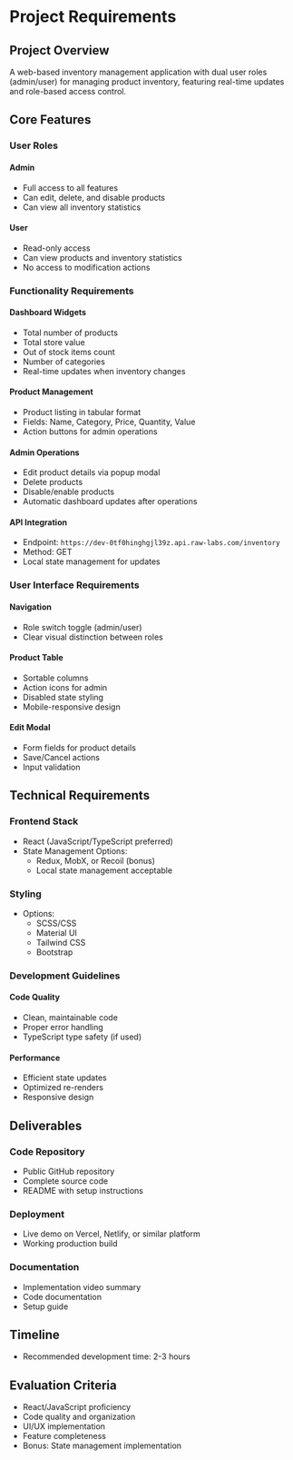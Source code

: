 # Project Requirements

## Project Overview
A web-based inventory management application with dual user roles (admin/user) for managing product inventory, featuring real-time updates and role-based access control.

## Core Features

### User Roles

#### Admin
- Full access to all features
- Can edit, delete, and disable products
- Can view all inventory statistics

#### User
- Read-only access
- Can view products and inventory statistics
- No access to modification actions

### Functionality Requirements

#### Dashboard Widgets
- Total number of products
- Total store value
- Out of stock items count
- Number of categories
- Real-time updates when inventory changes

#### Product Management
- Product listing in tabular format
- Fields: Name, Category, Price, Quantity, Value
- Action buttons for admin operations

#### Admin Operations
- Edit product details via popup modal
- Delete products
- Disable/enable products
- Automatic dashboard updates after operations

#### API Integration
- Endpoint: `https://dev-0tf0hinghgjl39z.api.raw-labs.com/inventory`
- Method: GET
- Local state management for updates

### User Interface Requirements

#### Navigation
- Role switch toggle (admin/user)
- Clear visual distinction between roles

#### Product Table
- Sortable columns
- Action icons for admin
- Disabled state styling
- Mobile-responsive design

#### Edit Modal
- Form fields for product details
- Save/Cancel actions
- Input validation

## Technical Requirements

### Frontend Stack
- React (JavaScript/TypeScript preferred)
- State Management Options:
  - Redux, MobX, or Recoil (bonus)
  - Local state management acceptable

### Styling
- Options:
  - SCSS/CSS
  - Material UI
  - Tailwind CSS
  - Bootstrap

### Development Guidelines

#### Code Quality
- Clean, maintainable code
- Proper error handling
- TypeScript type safety (if used)

#### Performance
- Efficient state updates
- Optimized re-renders
- Responsive design

## Deliverables

### Code Repository
- Public GitHub repository
- Complete source code
- README with setup instructions

### Deployment
- Live demo on Vercel, Netlify, or similar platform
- Working production build

### Documentation
- Implementation video summary
- Code documentation
- Setup guide

## Timeline
- Recommended development time: 2-3 hours

## Evaluation Criteria
- React/JavaScript proficiency
- Code quality and organization
- UI/UX implementation
- Feature completeness
- Bonus: State management implementation 